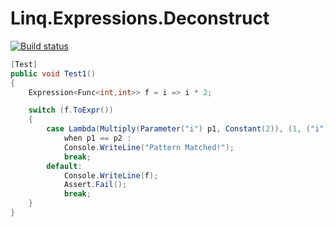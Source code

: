 # Linq.Expressions.Deconstruct


[![Build status](https://ci.appveyor.com/api/projects/status/j4dym9acp0i9aau0/branch/master?svg=true)](https://ci.appveyor.com/project/igor-tkachev/linq-expressions-deconstruct/branch/master)


```c#
[Test]
public void Test1()
{
	Expression<Func<int,int>> f = i => i * 2;

	switch (f.ToExpr())
	{
		case Lambda(Multiply(Parameter("i") p1, Constant(2)), (1, ("i") p2))
			when p1 == p2 :
			Console.WriteLine("Pattern Matched!");
			break;
		default:
			Console.WriteLine(f);
			Assert.Fail();
			break;
	}
}
```
